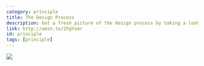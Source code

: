```yaml
---
category: principle
title: The Design Process
description: Get a fresh picture of the design process by taking a look at the different areas of design and their application.
link: http://amzn.to/2hgYoAr
id: principle
tags: [principle]
---
```

<a target="_blank"  href="https://www.amazon.com/gp/product/1609018389/ref=as_li_tl?ie=UTF8&camp=1789&creative=9325&creativeASIN=1609018389&linkCode=as2&tag=compassofdesi-20&linkId=4bbea1cf8d3e5108378daa85c41d2e77"><img border="0" src="//ws-na.amazon-adsystem.com/widgets/q?_encoding=UTF8&MarketPlace=US&ASIN=1609018389&ServiceVersion=20070822&ID=AsinImage&WS=1&Format=_SL250_&tag=compassofdesi-20" ></a><img src="//ir-na.amazon-adsystem.com/e/ir?t=compassofdesi-20&l=am2&o=1&a=1609018389" width="1" height="1" border="0" alt="" style="border:none !important; margin:0px !important;" />
